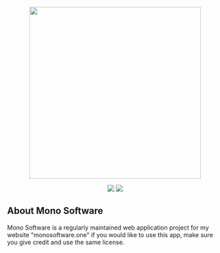 <p align="center"><a href="https://laravel.com" target="_blank"><img src="https://i.imgur.com/f6CvZ8p.png" width="400"></a></p>

<p align="center">
<a><img src="https://img.shields.io/github/v/release/WhistleDevelopments/monosoftware?label=Releases%3A&style=for-the-badge"></img></a>
<a><img src="https://img.shields.io/github/commit-activity/w/WhistleDevelopments/monosoftware?label=commits%20per%20week&style=for-the-badge"></img></a>
</p>

## About Mono Software

Mono Software is a regularly maintained web application project for my website "monosoftware.one" if you would like to use this app, make sure you give credit and use the same license.